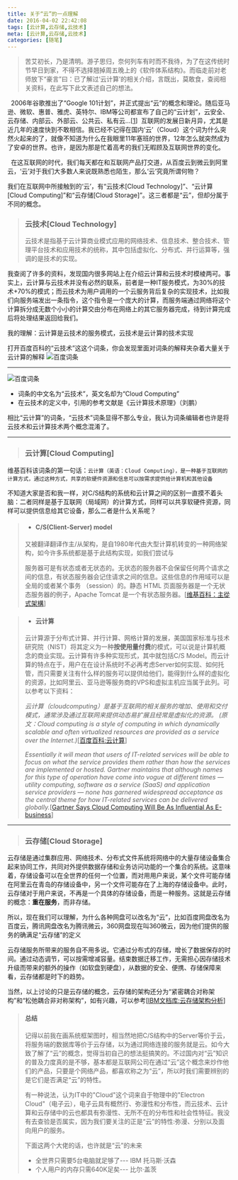 ```yaml
---
title: 关于“云”的一点理解
date: 2016-04-02 22:42:08
tags: [云计算,云存储,云技术]
meta: [云计算,云存储,云技术]
categories: [随笔]
---
```


> 苦艾初长，乃是清明。游子思归，奈何列车有时而不我待，为了在这传统时节早日到家，不得不选择翘掉周五晚上的《软件体系结构》。而临走前对老师放下“豪言”曰：已了解过‘云计算’的相关介绍，言既出，莫敢食，查阅相关资料，在此写下此文表述自己的想法。

&nbsp;&nbsp;2006年谷歌推出了“Google 101计划”，并正式提出“云”的概念和理论。随后亚马逊、微软、惠普、雅虎、英特尔、IBM等公司都宣布了自己的“云计划”，云安全、云存储、内部云、外部云、公共云、私有云…[[1][]] &nbsp;互联网的发展日新月异，尤其是近几年的速度快到不敢相信。我已经不记得在国内‘云’（Cloud）这个词为什么突然火起来的了，就像不知道为什么在我眼里11年塞班的世界，12年怎么就突然成为了安卓的世界。也许，是因为那是忙着高考的我们无暇顾及互联网世界的变化。

&nbsp;&nbsp;在这互联网的时代，我们每天都在和互联网产品打交道，从百度云到微云到阿里云，‘云’对于我们大多数人来说既熟悉也陌生，那么‘云’究竟所谓何物？

<!--more-->

我们在互联网中所接触到的‘云’，有“云技术[Cloud Technology]”、“云计算[Cloud Computing]”和“云存储[Cloud Storage]”。这三者都是“云”，但却分属于不同的概念。

>### 云技术[Cloud Technology]
> 云技术是指基于云计算商业模式应用的网络技术、信息技术、整合技术、管理平台技术和应用技术的统称，其中包括虚拟化、分布式、并行运算等，强调的是技术的实现。

我查阅了许多的资料，发现国内很多网站上在介绍云计算和云技术时模棱两可。事实上，云计算与云技术并没有必然的联系，前者是一种IT服务模式，为30%的技术+70%的模式；而云技术为用户调用的一个云服务背后复杂的实现技术，比如我们向服务端发出一条指令，这个指令是一个庞大的计算，而服务端通过网络将这个计算拆分成无数个小小的计算交由分布在网络上的其它服务器完成，待到计算完成后将处理结果返回给我们。

我的理解：云计算是云技术的服务模式，云技术是云计算的技术实现

打开百度百科的“云技术”这这个词条，你会发现里面对词条的解释夹杂着大量关于云计算的解释
![百度词条](http://cloud.atomicer.cn/blog-img/cloud/1.png)
***
![百度词条](http://cloud.atomicer.cn/blog-img/cloud/2.png)
* 词条的中文名为“云技术”，英文名却为“Cloud Computing”
* 在云技术的定义中，引用的参考文献是《云计算技术原理》（刘鹏）

相比“云计算”的词条，“云技术”词条显得不那么专业，我认为词条编辑者也许是将云技术和云计算技术两个概念混淆了。
***
>### 云计算[Cloud Computing]
维基百科该词条的第一句话：`云计算（英语：Cloud Computing），是一种基于互联网的计算方式，通过这种方式，共享的软硬件资源和信息可以按需求提供给计算机和其他设备`

不知道大家是否和我一样，对C/S结构的系统和云计算之间的区别一直摸不着头脑：二者同样是基于互联网（局域网）的计算方式，同样可以共享软硬件资源，同样可以提供信息给其它设备，那么二者是什么关系呢？

>* #### C/S(Client-Server) model
> 又被翻译翻译作主/从架构，是自1980年代由大型计算机转变的一种网络架构，如今许多系统都是基于此结构实现，如我们尝试与
>
> 服务器可是有状态或者无状态的。无状态的服务器不会保留任何两个请求之间的信息，有状态服务器会记住请求之间的信息。这些信息的作用域可以是全局的或者某个事务 （session）的。静态 HTML 页面服务器是一个无状态服务器的例子，Apache Tomcat 是一个有状态服务器。[[维基百科：主從式架構][]]

>* #### 云计算
> 云计算源于分布式计算、并行计算、网格计算的发展，美国国家标准与技术研究院（NIST）将其定义为一种**按使用量付费**的模式，可以说是计算机概念的商业实现。云计算有许多种实现形式，其中就包括C/S Model。而云计算的特点在于，用户在在设计系统时不必再考虑Server如何实现、如何托管，而只需要关注有什么样的服务可以提供给他们，能得到什么样的虚拟化的资源，比如阿里云、亚马逊等服务商的VPS和虚拟主机应当属于此列。可以参考以下资料：
>
>*云计算（cloudcomputing）是基于互联网的相关服务的增加、使用和交付模式，通常涉及通过互联网来提供动态易扩展且经常是虚拟化的资源。
(原文：Cloud computing is a style of computing in which dynamically scalable and often virtualized resources are provided as a service over the Internet.)*[[百度百科:云计算][]]
>
> *Essentially it will mean that users of IT-related services will be able to focus on what the service provides them rather than how the services are implemented or hosted. Gartner maintains that although names for this type of operation have come into vogue at different times — utility computing, software as a service (SaaS) and application service providers — none has garnered widespread acceptance as the central theme for how IT-related services can be delivered globally.*[[Gartner Says Cloud Computing Will Be As Influential As E-business][]]
***
>### 云存储[Cloud Storage]
云存储是通过集群应用、网络技术、分布式文件系统将网络中的大量存储设备集合起来协同工作，共同对外提供数据存储和业务访问功能的一个集合的系统。这意味着，存储设备可以在全世界的任何一个位置，而对用用户来说，某个文件可能存储在阿里云在青岛的存储设备中，另一个文件可能存在了上海的存储设备中。此时，云存储对于用户来说，不再是一个具体的存储设备，而是一种服务。这就是云存储的概念：**重在服务**，而非存储。

所以，现在我们可以理解，为什么各种网盘可以改名为“云”，比如百度网盘改名为百度云，腾讯网盘改名为腾讯微云，360网盘现在叫360微云，因为他们提供的服务的确满足“云存储”的定义

云存储服务所带来的服务自不用多说。它通过分布式的存储，增长了数据保存的时间。通过动态调节，可以按需增减容量。结束数据迁移工作，无需担心因存储技术升级而带来的额外的操作（如软盘到硬盘），从数据的安全、便携、存储保障来看，云存储都是时下的趋势。

当然，以上讨论的只是云存储的概念，云存储的架构还分为“紧密耦合对称架构”和“松弛耦合非对称架构”，如有兴趣，可以参考[[IBM文档库:云存储架构分析][]]

>#### 总结
> 记得以前我在画系统框架图时，相当然地把C/S结构中的Server等价于云，将服务端的数据库等价于云存储，以为通过网络连接的服务就是云。如今大致了解了“云”的概念，觉得当初自己的想法挺搞笑的。不过国内对“云”知识的普及力度真的是不够，基本都是互联网公司在通过“云”这个概念来炒作他们的产品，只要是个网络产品，都喜欢称之为“云”，所以时我们需要辨别的是它们是否满足“云”的特性。
>
> 有一种说法，认为IT中的"Cloud"这个词来自于物理中的"Electron Cloud"（电子云），电子云具有概然行、弥漫性和分布性，而云技术、云计算和云存储中的云也都具有弥漫性、无所不在的分布性和社会性特征。我没有去查验是否属实，因为我们要关注的正是“云”的特性:弥漫、分别以及面向用户的服务。
>
> 下面这两个大佬的话，也许就是“云”的未来
>* 全世界只需要5台电脑就足够了--- IBM 托马斯·沃森
>* 个人用户的内存只需640K足矣--- 比尔·盖茨


[1]:http://www.chinanews.com/it/2010/08-09/2456432.shtml
[百度百科:云计算]:http://baike.baidu.com/link?url=AMqZTs-WJwB9I9Dptp4nQrI3L0bTZTpoYI5raMIH22JbwGrMDi_Lmi7wup4aUcFKLS5rbzrur5bmhNtsrL5f5K
[维基百科：主從式架構]:https://zh.wikipedia.org/wiki/%E4%B8%BB%E5%BE%9E%E5%BC%8F%E6%9E%B6%E6%A7%8B
[Gartner Says Cloud Computing Will Be As Influential As E-business]:http://www.gartner.com/newsroom/id/707508
[IBM文档库:云存储架构分析]:http://www.ibm.com/developerworks/cn/cloud/library/cl-cloudstorage/
